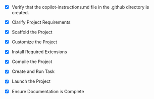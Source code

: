 <!-- Use this file to provide workspace-specific custom instructions to Copilot. For more details, visit https://code.visualstudio.com/docs/copilot/copilot-customization#_use-a-githubcopilotinstructionsmd-file -->
- [x] Verify that the copilot-instructions.md file in the .github directory is created.

- [x] Clarify Project Requirements
	<!-- ReactJS project for educational website about Ho Chi Minh's ideology with quiz, leaderboard, and AI chatbot features using Firebase -->

- [x] Scaffold the Project
	<!-- Created React project with Vite and yarn, installed dependencies -->

- [x] Customize the Project
	<!-- Created all components, pages, and features with Vietnamese content -->

- [x] Install Required Extensions
	<!-- No extensions required -->

- [x] Compile the Project
	<!-- Project builds successfully without errors -->

- [x] Create and Run Task
	<!-- Development server task created and running -->

- [x] Launch the Project
	<!-- Development server launched at http://localhost:5173 -->

- [x] Ensure Documentation is Complete
	<!-- README.md completed with Vietnamese instructions -->
